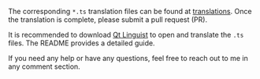 The corresponding `*.ts` translation files can be found at [translations](https://github.com/SunnyCapturer/translations). Once the translation is complete, please submit a pull request (PR).

It is recommended to download [Qt Linguist](https://github.com/lelegard/qtlinguist-installers/releases) to open and translate the `.ts` files. The README provides a detailed guide.

If you need any help or have any questions, feel free to reach out to me in any comment section.
